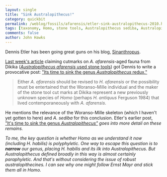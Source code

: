 ```yaml
---
layout: single 
title: "Sink Australopithecus!" 
category: quickbit
permalink: /weblog/fossils/afarensis/etler-sink-australopithecus-2010.html
tags: [taxonomy, Homo, stone tools, Australopithecus sediba, Australopithecus, Woranso-Mille, Dikika, Australopithecus afarensis] 
comments: false 
author: John Hawks 
---
```


Dennis Etler has been going great guns on his blog, <a href="http://sinanthropus.blogspot.com/">Sinanthropus</a>. 

<a href="">Last week's article</a> claiming cutmarks on <i>A. afarensis</i>-aged fauna from Dikika (<a href="http://johnhawks.net/weblog/reviews/archaeology/lower/dikikia-cutmarks-mcpherron-2010.html"><i>Australopithecus afarensis</i> used stone tools</a>) got Dennis to write a provocative post: <a href="http://sinanthropus.blogspot.com/2010/08/its-time-to-sink-genus-australopithecus.html">"Its time to sink the genus <i>Australopithecus</i> redux."</a>

<blockquote>Either <i>A. afarensis</i> should be revised to <i>H. afarensis</i> or the possibility must be entertained that the Woranso-Mille individual and the maker of the stone tool cut marks at Dikika represent a new previously unknown species of <i>Homo</i> (perhaps <i>H. antiquus</i> Ferguson 1984) that lived contemporaneously with <i>A. afarensis</i>.</blockquote>

He mentions the relevance of the Woranso-Mille skeleton (which I haven't yet gotten to here) and <i>A. sediba</i> for this conclusion. Etler's earlier post, <a href="http://sinanthropus.blogspot.com/2010/06/its-time-to-sink-genus-australopithecus.html">"It's time to sink the genus <i>Australopithecus"</a> goes into more detail on these remains. 

To me, the key question is whether <i>Homo</i> as we understand it now (including <i>H. habilis</i>) is polyphyletic. One way to escape this question is to <b>narrow</b> our genus, placing <i>H. habilis</i> and its ilk into <i>Australopithecus</i>. But <i>Australopithecus</i> defined broadly in this way is almost certainly paraphyletic. And that's without considering the issue of robust australopithecines. I can see why one might follow Ernst Mayr and stick them all in <i>Homo</i>. 

